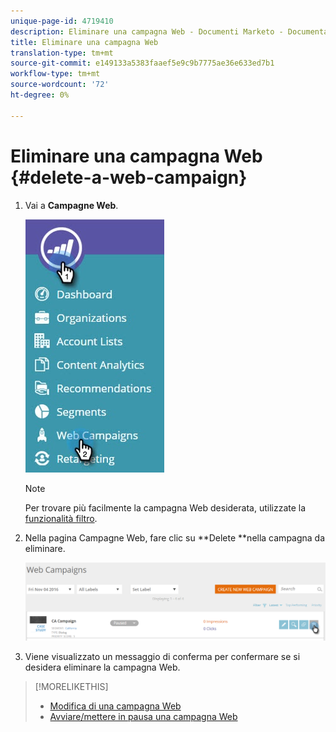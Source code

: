 ```yaml
---
unique-page-id: 4719410
description: Eliminare una campagna Web - Documenti Marketo - Documentazione prodotto
title: Eliminare una campagna Web
translation-type: tm+mt
source-git-commit: e149133a5383faaef5e9c9b7775ae36e633ed7b1
workflow-type: tm+mt
source-wordcount: '72'
ht-degree: 0%

---
```



# Eliminare una campagna Web {#delete-a-web-campaign}

1. Vai a **Campagne Web**.

   ![](assets/web-campaigns-hand-3.jpg)

   >[!NOTE]
   >
   >Per trovare più facilmente la campagna Web desiderata, utilizzate la [funzionalità filtro](filter-web-campaigns.md).

1. Nella pagina Campagne Web, fare clic su **Delete **nella campagna da eliminare.

   ![](assets/web-campaigns-1-delete-hand-1.png)

1. Viene visualizzato un messaggio di conferma per confermare se si desidera eliminare la campagna Web.

>[!MORELIKETHIS]
>
>* [Modifica di una campagna Web](edit-an-existing-web-campaign.md)
>* [Avviare/mettere in pausa una campagna Web](launch-pause-a-web-campaign.md)

